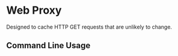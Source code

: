 # Web Proxy

Designed to cache HTTP GET requests that are unlikely to change.

## Command Line Usage


